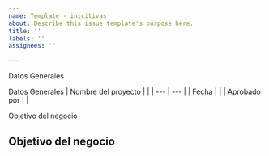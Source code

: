 ```yaml
---
name: Template - inicitivas
about: Describe this issue template's purpose here.
title: ''
labels: ''
assignees: ''

---
```


Datos Generales

Datos Generales
| Nombre del proyecto |  |
| --- | --- |
| Fecha |  |
| Aprobado por |  |

Objetivo del negocio

## Objetivo del negocio
